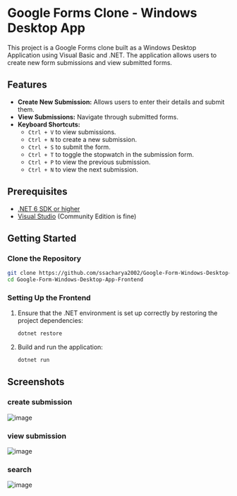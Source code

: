 # Google Forms Clone - Windows Desktop App

This project is a Google Forms clone built as a Windows Desktop Application using Visual Basic and .NET. The application allows users to create new form submissions and view submitted forms.

## Features

- **Create New Submission:** Allows users to enter their details and submit them.
- **View Submissions:** Navigate through submitted forms.
- **Keyboard Shortcuts:**
  - `Ctrl + V` to view submissions.
  - `Ctrl + N` to create a new submission.
  - `Ctrl + S` to submit the form.
  - `Ctrl + T` to toggle the stopwatch in the submission form.
  - `Ctrl + P` to view the previous submission.
  - `Ctrl + N` to view the next submission.

## Prerequisites

- [.NET 6 SDK or higher](https://dotnet.microsoft.com/download/dotnet/6.0)
- [Visual Studio](https://visualstudio.microsoft.com/) (Community Edition is fine)

## Getting Started

### Clone the Repository

```sh
git clone https://github.com/ssacharya2002/Google-Form-Windows-Desktop-App-Frontend
cd Google-Form-Windows-Desktop-App-Frontend
```

### Setting Up the Frontend

1. Ensure that the .NET environment is set up correctly by restoring the project dependencies:
   ```sh
   dotnet restore
   ````


2. Build and run the application:
     ```sh
     dotnet run
   ```

## Screenshots
### create submission 
![image](https://github.com/ssacharya2002/Google-Form-Windows-Desktop-App-Frontend/assets/86561217/b6e6e27a-c9f8-4db8-a5a6-fede881ae5af)

### view submission

![image](https://github.com/ssacharya2002/Google-Form-Windows-Desktop-App-Frontend/assets/86561217/65e66658-d2a9-4c18-914b-2e41e3e22d7b)

### search
![image](https://github.com/ssacharya2002/Google-Form-Windows-Desktop-App-Frontend/assets/86561217/7dee7f94-e121-42cc-bfde-317fe6ae028e)

